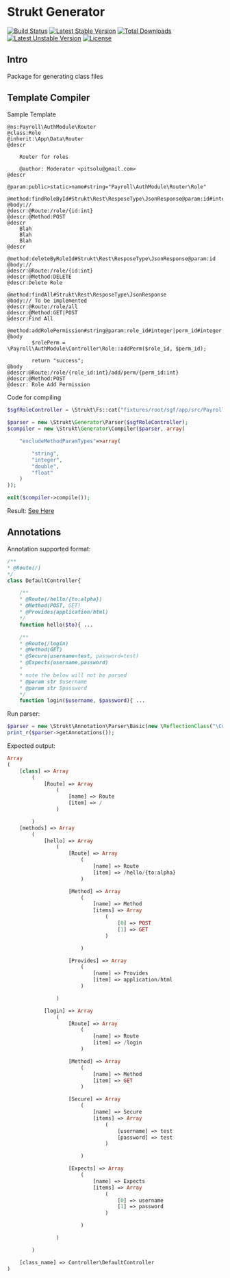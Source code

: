 Strukt Generator
================

[![Build Status](https://travis-ci.org/pitsolu/strukt-generator.svg?branch=master)](https://packagist.org/packages/strukt/generator)
[![Latest Stable Version](https://poser.pugx.org/strukt/generator/v/stable)](https://packagist.org/packages/strukt/generator)
[![Total Downloads](https://poser.pugx.org/strukt/generator/downloads)](https://packagist.org/packages/strukt/generator)
[![Latest Unstable Version](https://poser.pugx.org/strukt/generator/v/unstable)](https://packagist.org/packages/strukt/generator)
[![License](https://poser.pugx.org/strukt/generator/license)](https://packagist.org/packages/strukt/generator)

## Intro

Package for generating class files


## Template Compiler

Sample Template

```
@ns:Payroll\AuthModule\Router
@class:Role
@inherit:\App\Data\Router
@descr

    Router for roles

    @author: Moderator <pitsolu@gmail.com>
@descr

@param:public>static>name#string="Payroll\AuthModule\Router\Role"

@method:findRoleById#Strukt\Rest\ResposeType\JsonResponse@param:id#integer
@body://
@descr:@Route:/role/{id:int}
@descr:@Method:POST
@descr
    Blah
    Blah
    Blah
@descr

@method:deleteByRoleId#Strukt\Rest\ResposeType\JsonResponse@param:id
@body://
@descr:@Route:/role/{id:int}
@descr:@Method:DELETE
@descr:Delete Role

@method:findAll#Strukt\Rest\ResposeType\JsonResponse
@body:// To be implemented
@descr:@Route:/role/all
@descr:@Method:GET|POST
@descr:Find All

@method:addRolePermission#string@param:role_id#integer|perm_id#integer
@body
        $rolePerm = \Payroll\AuthModule\Controller\Role::addPerm($role_id, $perm_id);

        return "success";
@body
@descr:@Route:/role/{role_id:int}/add/perm/{perm_id:int}
@descr:@Method:POST
@descr: Role Add Permission
```

Code for compiling

```php
$sgfRoleController = \Strukt\Fs::cat("fixtures/root/sgf/app/src/Payroll/AuthModule/Controller/Role.sgf");
        
$parser = new \Strukt\Generator\Parser($sgfRoleController);
$compiler = new \Strukt\Generator\Compiler($parser, array(

    "excludeMethodParamTypes"=>array(

        "string",
        "integer",
        "double",
        "float"
    )
));

exit($compiler->compile());
```

Result: [See Here](https://github.com/pitsolu/strukt-generator/blob/master/fixtures/root/app/src/Payroll/AuthModule/Router/Role.php)


## Annotations

Annotation supported format:

```php
/**
* @Route(/)
*/
class DefaultController{

    /**
    * @Route(/hello/{to:alpha})
    * @Method(POST, GET)
    * @Provides(application/html) 
    */
    function hello($to){ ...

    /**
    * @Route(/login)
    * @Method(GET)
    * @Secure(username=test, password=test)
    * @Expects(username,password)
    *
    * note the below will not be parsed
    * @param str $username
    * @param str $password
    */
    function login($username, $password){ ...
```

Run parser:

```php
$parser = new \Strukt\Annotation\Parser\Basic(new \ReflectionClass("\Controller\DefaultController"));
print_r($parser->getAnnotations());
```

Expected output:

```php
Array
(
    [class] => Array
        (
            [Route] => Array
                (
                    [name] => Route
                    [item] => /
                )

        )
    [methods] => Array
        (
            [hello] => Array
                (
                    [Route] => Array
                        (
                            [name] => Route
                            [item] => /hello/{to:alpha}
                        )

                    [Method] => Array
                        (
                            [name] => Method
                            [items] => Array
                                (
                                    [0] => POST
                                    [1] => GET
                                )

                        )

                    [Provides] => Array
                        (
                            [name] => Provides
                            [item] => application/html
                        )

                )

            [login] => Array
                (
                    [Route] => Array
                        (
                            [name] => Route
                            [item] => /login
                        )

                    [Method] => Array
                        (
                            [name] => Method
                            [item] => GET
                        )

                    [Secure] => Array
                        (
                            [name] => Secure
                            [items] => Array
                                (
                                    [username] => test
                                    [password] => test
                                )

                        )

                    [Expects] => Array
                        (
                            [name] => Expects
                            [items] => Array
                                (
                                    [0] => username
                                    [1] => password
                                )

                        )

                )

        )

    [class_name] => Controller\DefaultController
)
```